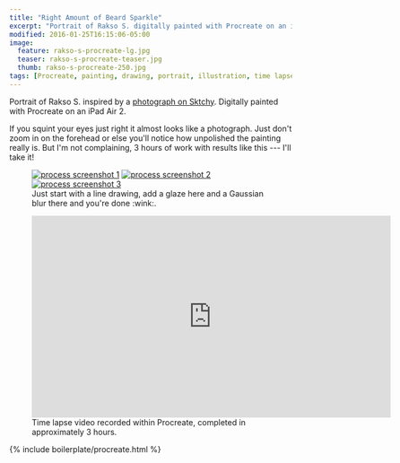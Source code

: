 ```yaml
---
title: "Right Amount of Beard Sparkle"
excerpt: "Portrait of Rakso S. digitally painted with Procreate on an iPad."
modified: 2016-01-25T16:15:06-05:00
image: 
  feature: rakso-s-procreate-lg.jpg
  teaser: rakso-s-procreate-teaser.jpg
  thumb: rakso-s-procreate-250.jpg
tags: [Procreate, painting, drawing, portrait, illustration, time lapse, beard, Sktchy, black and white]
---
```


Portrait of Rakso S. inspired by a [photograph on Sktchy](http://sktchy.com/a4RQUD). Digitally painted with Procreate on an iPad Air 2.

If you squint your eyes just right it almost looks like a photograph. Just don't zoom in on the forehead or else you'll notice how unpolished the painting really is. But I'm not complaining, 3 hours of work with results like this --- I'll take it!

<figure class="third">
  <a href="{{ site.url }}/images/rakso-s-process-1-lg.jpg"><img src="{{ site.url }}/images/rakso-s-process-1-320.jpg" alt="process screenshot 1"></a>
  <a href="{{ site.url }}/images/rakso-s-process-2-lg.jpg"><img src="{{ site.url }}/images/rakso-s-process-2-320.jpg" alt="process screenshot 2"></a>
  <a href="{{ site.url }}/images/rakso-s-process-3-lg.jpg"><img src="{{ site.url }}/images/rakso-s-process-3-320.jpg" alt="process screenshot 3"></a>
  <figcaption>Just start with a line drawing, add a glaze here and a Gaussian blur there and you're done :wink:.</figcaption>
</figure>

<figure>
  <iframe width="640" height="360" src="https://www.youtube-nocookie.com/embed/gn6it_JASKY?controls=0&amp;showinfo=0" frameborder="0" allowfullscreen></iframe>
  <figcaption>Time lapse video recorded within Procreate, completed in approximately 3 hours.</figcaption>
</figure>

{% include boilerplate/procreate.html %}
